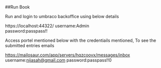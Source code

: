 ##Run Book

Run and login to umbraco backoffice using below details

https://localhost:44322/
username:Admin    
password:passpass!!

Access portel mentioned below with the credentiails mentioned, To see the submitted entries emails

https://mailosaur.com/app/servers/hqzcoovx/messages/inbox
username:nijasah@gmail.com
password:passpass!!0